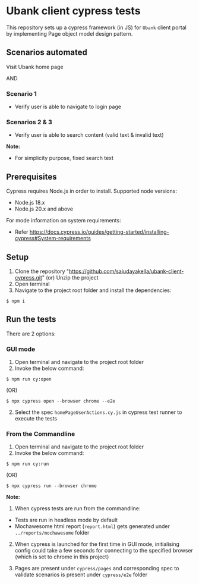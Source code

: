 # Ubank client cypress tests

This repository sets up a cypress framework (in JS) for `Ubank` client portal by implementing Page object model design pattern.

## Scenarios automated

Visit Ubank home page

AND

### Scenario 1

- Verify user is able to navigate to login page

### Scenarios 2 & 3

- Verify user is able to search content (valid text & invalid text)

**Note:**

- For simplicity purpose, fixed search text

## Prerequisites

Cypress requires Node.js in order to install. Supported node versions:

- Node.js 18.x
- Node.js 20.x and above

For mode information on system requirements:

- Refer https://docs.cypress.io/guides/getting-started/installing-cypress#System-requirements

## Setup

1. Clone the repository "https://github.com/saiudayakella/ubank-client-cypress.git" (or) Unzip the project
2. Open terminal
3. Navigate to the project root folder and install the dependencies:

```console
$ npm i
```

## Run the tests

There are 2 options:

### GUI mode

1. Open terminal and navigate to the project root folder
2. Invoke the below command:

```console
$ npm run cy:open
```

(OR)

```console
$ npx cypress open --browser chrome --e2e
```

2. Select the spec `homePageUserActions.cy.js` in cypress test runner to execute the tests

### From the Commandline

1. Open terminal and navigate to the project root folder
2. Invoke the below command:

```console
$ npm run cy:run
```

(OR)

```console
$ npx cypress run --browser chrome
```

**Note:**

1. When cypress tests are run from the commandline:

- Tests are run in headless mode by default
- Mochawesome html report (`report.html`) gets generated under `../reports/mochawesome` folder

2. When cypress is launched for the first time in GUI mode, initialising config could take a few seconds for connecting to the specified browser (which is set to chrome in this project)

3. Pages are present under `cypress/pages` and corresponding spec to validate scenarios is present under `cypress/e2e` folder
